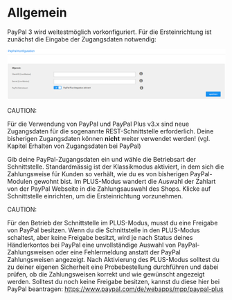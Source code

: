 # Allgemein 

PayPal 3 wird weitestmöglich vorkonfiguriert. Für die Ersteinrichtung ist zunächst die Eingabe der Zugangsdaten notwendig:

![](Bilder/Abb215_AufrufDerKonfigurationsSeiteImReiterAllgemeines.png "Aufruf der Konfiguration-Seite im Reiter Allgemeines")

CAUTION:

Für die Verwendung von PayPal und PayPal Plus v3.x sind neue Zugangsdaten für die sogenannte REST-Schnittstelle erforderlich. Deine bisherigen Zugangsdaten können **nicht** weiter verwendet werden! \(vgl. Kapitel Erhalten von Zugangsdaten bei PayPal\)

Gib deine PayPal-Zugangsdaten ein und wähle die Betriebsart der Schnittstelle. Standardmässig ist der Klassikmodus aktiviert, in dem sich die Zahlungsweise für Kunden so verhält, wie du es von bisherigen PayPal-Modulen gewohnt bist. Im PLUS-Modus wandert die Auswahl der Zahlart von der PayPal Webseite in die Zahlungsauswahl des Shops. Klicke auf Schnittstelle einrichten, um die Ersteinrichtung vorzunehmen.

CAUTION:

Für den Betrieb der Schnittstelle im PLUS-Modus, musst du eine Freigabe von PayPal besitzen. Wenn du die Schnittstelle in den PLUS-Modus schaltest, aber keine Freigabe besitzt, wird je nach Status deines Händlerkontos bei PayPal eine unvollständige Auswahl von PayPal-Zahlungsweisen oder eine Fehlermeldung anstatt der PayPal Zahlungsweisen angezeigt. Nach Aktivierung des PLUS-Modus solltest du zu deiner eigenen Sicherheit eine Probebestellung durchführen und dabei prüfen, ob die Zahlungsweisen korrekt und wie gewünscht angezeigt werden. Solltest du noch keine Freigabe besitzen, kannst du diese hier bei PayPal beantragen: https://www.paypal.com/de/webapps/mpp/paypal-plus



